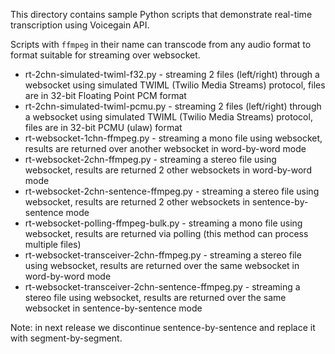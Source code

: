This directory contains sample Python scripts that demonstrate real-time transcription using Voicegain API.

Scripts with `ffmpeg` in their name can transcode from any audio format to format suitable for streaming over websocket.

* rt-2chn-simulated-twiml-f32.py - streaming 2 files (left/right) through a websocket using simulated TWIML (Twilio Media Streams) protocol, files are in 32-bit Floating Point PCM format
* rt-2chn-simulated-twiml-pcmu.py - streaming 2 files (left/right) through a websocket using simulated TWIML (Twilio Media Streams) protocol, files are in 32-bit PCMU (ulaw) format
* rt-websocket-1chn-ffmpeg.py - streaming a mono file using websocket, results are returned over another websocket in word-by-word mode
* rt-websocket-2chn-ffmpeg.py - streaming a stereo file using websocket, results are returned 2 other websockets in word-by-word mode
* rt-websocket-2chn-sentence-ffmpeg.py - streaming a stereo file using websocket, results are returned 2 other websockets in sentence-by-sentence mode 
* rt-websocket-polling-ffmpeg-bulk.py - streaming a mono file using websocket, results are returned via polling (this method can process multiple files) 
* rt-websocket-transceiver-2chn-ffmpeg.py - streaming a stereo file using websocket, results are returned over the same websocket in word-by-word mode
* rt-websocket-transceiver-2chn-sentence-ffmpeg.py - streaming a stereo file using websocket, results are returned over the same websocket in sentence-by-sentence mode

Note: in next release we discontinue sentence-by-sentence and replace it with segment-by-segment.